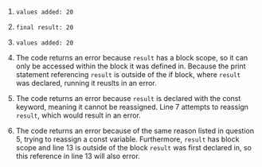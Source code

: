 1. `values added: 20`

2. `final result: 20`

3. `values added: 20`

4. The code returns an error because `result` has a block scope, so it can only be accessed within the block it was defined in. Because the print statement referencing `result` is outside of the if block, where `result` was declared, running it reuslts in an error.

5. The code returns an error because `result` is declared with the const keyword, meaning it cannot be reassigned. Line 7 attempts to reassign `result`, which would result in an error.

6. The code returns an error because of the same reason listed in question 5, trying to reassign a const variable. Furthermore, `result` has block scope and line 13 is outside of the block `result` was first declared in, so this reference in line 13 will also error.  